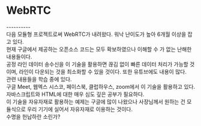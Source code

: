 # WebRTC
----------<br>
다음 모듈형 프로젝트로써 WebRTC가 내려왔다. 워낙 난이도가 높아 6개월 이상을 잡고 있다.<br> 현재 구글에서 제공하는 오픈소스 코드는 모두 확보하였으나 이해할 수 가 없는 난해한 내용들이다.<br>
공정 라인 데이터 송수신을 이 기술을 활용하면 끊김 없이 빠른 데이터 처리가 가능할 것이며, 라인이 다운되는 것을 최소화할 수 있을 것이다. 또한 유튜브에도 내용이 많다.<br>
관련 내용들을 학습 중에 있다.<br>
구글 Meet, 웹엑스 시스코, 페이스북, 클럽하우스, zoom에서 이 기술을 활용하고 있다.<br>
자바스크립트와 HTML에 대한 매우 심도 깊은 공부가 필요하다.<br>
이 기술을 자유자재로 활용하는 예제는 구글에 많이 나왔으나 사장님께서 원하는 건 모듈식으로 우리 기기에 실어서 자유자재로 이용하는 것이다.<br>
수명을 헌납하란 소린가?
